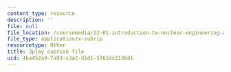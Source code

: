 ```yaml
---
content_type: resource
description: ''
file: null
file_location: /coursemedia/22-01-introduction-to-nuclear-engineering-and-ionizing-radiation-fall-2016/4ba452a97a93c3a2d1d15761dc2136d1_rsDEuRpOHqs.srt
file_type: application/x-subrip
resourcetype: Other
title: 3play caption file
uid: 4ba452a9-7a93-c3a2-d1d1-5761dc2136d1
---
```

